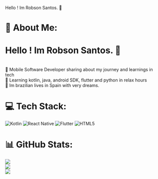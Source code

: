 Hello ! Im Robson Santos. 👋 



# 💫 About Me:

<h1>Hello ! Im Robson Santos. 👋</h1><br>🔭 Mobile Software Developer sharing about my journey and learnings in tech<br>🌱 Learning kotlin, java, android SDK, flutter and python in relax hours<br>💬 Im brazilian lives in Spain with very dreams.<br>


# 💻 Tech Stack:
![Kotlin](https://img.shields.io/badge/kotlin-%237F52FF.svg?style=for-the-badge&logo=kotlin&logoColor=white) ![React Native](https://img.shields.io/badge/react_native-%2320232a.svg?style=for-the-badge&logo=react&logoColor=%2361DAFB) ![Flutter](https://img.shields.io/badge/Flutter-%2302569B.svg?style=for-the-badge&logo=Flutter&logoColor=white) ![HTML5](https://img.shields.io/badge/html5-%23E34F26.svg?style=for-the-badge&logo=html5&logoColor=white)
# 📊 GitHub Stats:
![](https://github-readme-stats.vercel.app/api?username=robsonjso&theme=solarized-dark&hide_border=true&include_all_commits=true&count_private=false)<br/>
![](https://github-readme-streak-stats.herokuapp.com/?user=robsonjso&theme=solarized-dark&hide_border=true)<br/>
![](https://github-readme-stats.vercel.app/api/top-langs/?username=robsonjso&theme=solarized-dark&hide_border=true&include_all_commits=true&count_private=false&layout=compact)

<!-- Proudly created with GPRM ( https://gprm.itsvg.in ) -->

